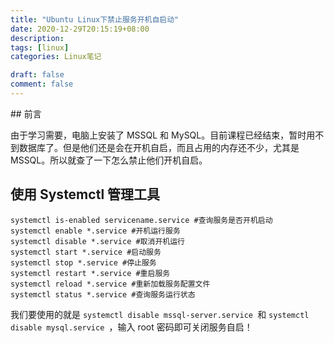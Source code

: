 ```yaml
---
title: "Ubuntu Linux下禁止服务开机自启动"
date: 2020-12-29T20:15:19+08:00
description:
tags: [linux]
categories: Linux笔记

draft: false
comment: false
---
```


​## 前言

由于学习需要，电脑上安装了 MSSQL 和 MySQL。目前课程已经结束，暂时用不到数据库了。但是他们还是会在开机自启，而且占用的内存还不少，尤其是 MSSQL。所以就查了一下怎么禁止他们开机自启。

## 使用 Systemctl 管理工具

```
systemctl is-enabled servicename.service #查询服务是否开机启动
systemctl enable *.service #开机运行服务
systemctl disable *.service #取消开机运行
systemctl start *.service #启动服务
systemctl stop *.service #停止服务
systemctl restart *.service #重启服务
systemctl reload *.service #重新加载服务配置文件
systemctl status *.service #查询服务运行状态
```

我们要使用的就是 `systemctl disable mssql-server.service `和 `systemctl disable mysql.service `，输入 root 密码即可关闭服务自启！

​
